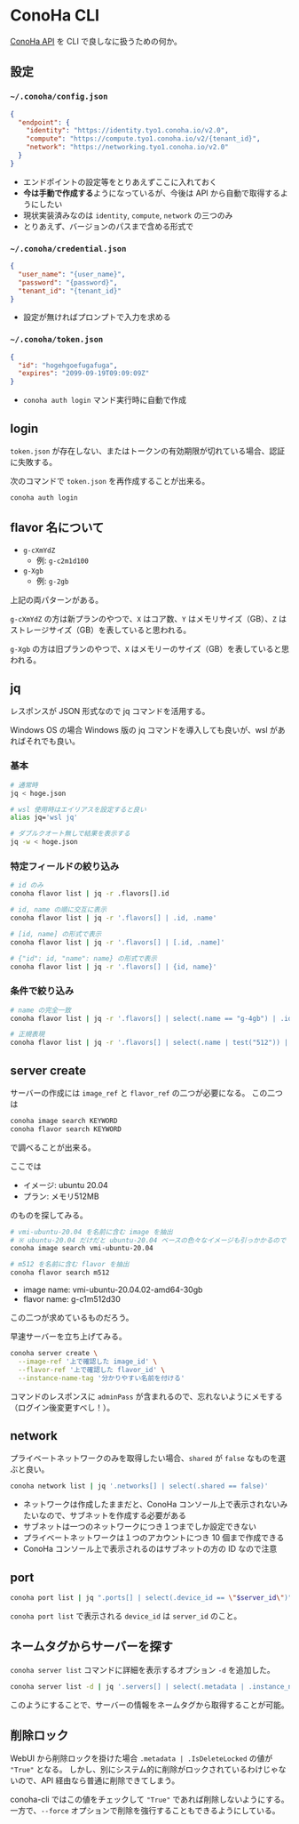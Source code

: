 # ConoHa CLI

[ConoHa API](https://www.conoha.jp/docs/) を CLI で良しなに扱うための何か。

## 設定

### `~/.conoha/config.json`

```json
{
  "endpoint": {
    "identity": "https://identity.tyo1.conoha.io/v2.0",
    "compute": "https://compute.tyo1.conoha.io/v2/{tenant_id}",
    "network": "https://networking.tyo1.conoha.io/v2.0"
  }
}
```

* エンドポイントの設定等をとりあえずここに入れておく
* **今は手動で作成する**ようになっているが、今後は API から自動で取得するようにしたい
* 現状実装済みなのは `identity`, `compute`, `network` の三つのみ
* とりあえず、バージョンのパスまで含める形式で

### `~/.conoha/credential.json`

```json
{
  "user_name": "{user_name}",
  "password": "{password}",
  "tenant_id": "{tenant_id}"
}
```

* 設定が無ければプロンプトで入力を求める

### `~/.conoha/token.json`

```json
{
  "id": "hogehgoefugafuga",
  "expires": "2099-09-19T09:09:09Z"
}
```

* `conoha auth login` マンド実行時に自動で作成

## login

`token.json` が存在しない、またはトークンの有効期限が切れている場合、認証に失敗する。

次のコマンドで `token.json` を再作成することが出来る。

```sh
conoha auth login
```

## flavor 名について

* `g-cXmYdZ`
  * 例: `g-c2m1d100`
* `g-Xgb`
  * 例: `g-2gb`

上記の両パターンがある。

`g-cXmYdZ` の方は新プランのやつで、`X` はコア数、`Y` はメモリサイズ（GB）、`Z` はストレージサイズ（GB）を表していると思われる。

`g-Xgb` の方は旧プランのやつで、`X` はメモリーのサイズ（GB）を表していると思われる。


## jq

レスポンスが JSON 形式なので jq コマンドを活用する。

Windows OS の場合 Windows 版の jq コマンドを導入しても良いが、wsl があればそれでも良い。

### 基本

```sh
# 通常時
jq < hoge.json

# wsl 使用時はエイリアスを設定すると良い
alias jq='wsl jq'

# ダブルクオート無しで結果を表示する
jq -w < hoge.json
```

### 特定フィールドの絞り込み

```sh
# id のみ
conoha flavor list | jq -r .flavors[].id

# id, name の順に交互に表示
conoha flavor list | jq -r '.flavors[] | .id, .name'

# [id, name] の形式で表示
conoha flavor list | jq -r '.flavors[] | [.id, .name]'

# {"id": id, "name": name} の形式で表示
conoha flavor list | jq -r '.flavors[] | {id, name}'
```

### 条件で絞り込み

```sh
# name の完全一致
conoha flavor list | jq -r '.flavors[] | select(.name == "g-4gb") | .id, .name'

# 正規表現
conoha flavor list | jq -r '.flavors[] | select(.name | test("512")) | .id, .name'
```

## server create

サーバーの作成には `image_ref` と `flavor_ref` の二つが必要になる。
この二つは

```sh
conoha image search KEYWORD
conoha flavor search KEYWORD
```

で調べることが出来る。

ここでは

* イメージ: ubuntu 20.04
* プラン: メモリ512MB

のものを探してみる。

```sh
# vmi-ubuntu-20.04 を名前に含む image を抽出
# ※ ubuntu-20.04 だけだと ubuntu-20.04 ベースの色々なイメージも引っかかるので vmi を先頭に付ける
conoha image search vmi-ubuntu-20.04

# m512 を名前に含む flavor を抽出
conoha flavor search m512
```

* image name: vmi-ubuntu-20.04.02-amd64-30gb
* flavor name: g-c1m512d30

この二つが求めているものだろう。

早速サーバーを立ち上げてみる。

```sh
conoha server create \
  --image-ref '上で確認した image_id' \
  --flavor-ref '上で確認した flavor_id' \
  --instance-name-tag '分かりやすい名前を付ける'
```

コマンドのレスポンスに `adminPass` が含まれるので、忘れないようにメモする（ログイン後変更すべし！）。

## network

プライベートネットワークのみを取得したい場合、`shared` が `false` なものを選ぶと良い。

```sh
conoha network list | jq '.networks[] | select(.shared == false)'
```

* ネットワークは作成したままだと、ConoHa コンソール上で表示されないみたいなので、サブネットを作成する必要がある
* サブネットは一つのネットワークにつき１つまでしか設定できない
* プライベートネットワークは１つのアカウントにつき 10 個まで作成できる
* ConoHa コンソール上で表示されるのはサブネットの方の ID なので注意


## port

```sh
conoha port list | jq ".ports[] | select(.device_id == \"$server_id\")"
```

`conoha port list` で表示される `device_id` は `server_id` のこと。

## ネームタグからサーバーを探す

`conoha server list` コマンドに詳細を表示するオプション `-d` を追加した。

```sh
conoha server list -d | jq '.servers[] | select(.metadata | .instance_name_tag == "my_server")'
```

このようにすることで、サーバーの情報をネームタグから取得することが可能。

## 削除ロック

WebUI から削除ロックを掛けた場合 `.metadata | .IsDeleteLocked` の値が `"True"` となる。
しかし、別にシステム的に削除がロックされているわけじゃないので、API 経由なら普通に削除できてしまう。

conoha-cli ではこの値をチェックして `"True"` であれば削除しないようにする。
一方で、`--force` オプションで削除を強行することもできるようにしている。
